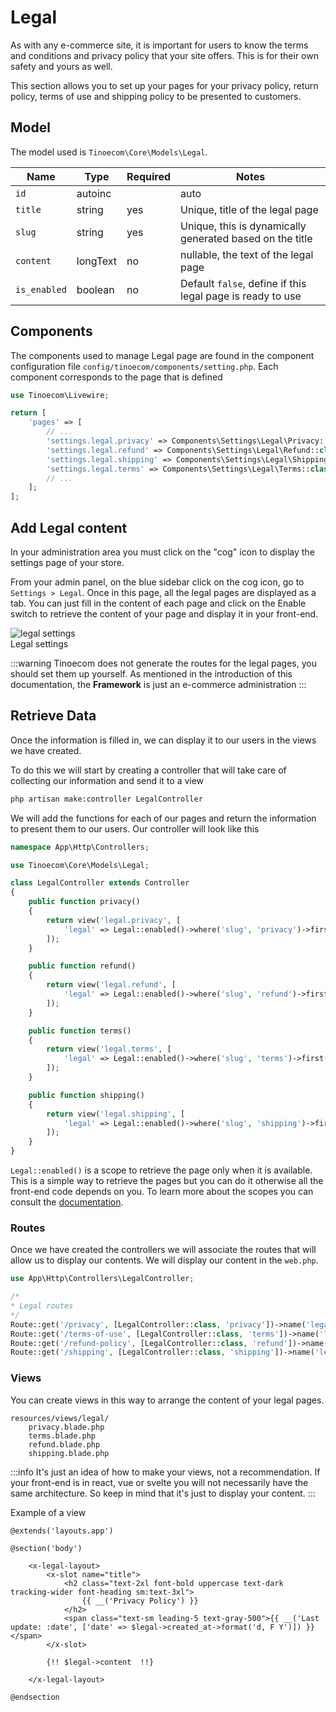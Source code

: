 # Legal

As with any e-commerce site, it is important for users to know the terms and conditions and privacy policy that your site offers. This is for their own safety and yours as well.

This section allows you to set up your pages for your privacy policy, return policy, terms of use and shipping policy to be presented to customers.

## Model

The model used is `Tinoecom\Core\Models\Legal`.

| Name         | Type     | Required | Notes                                                      |
|--------------|----------|----------|------------------------------------------------------------|
| `id`         | autoinc  |          | auto                                                       |
| `title`      | string   | yes      | Unique, title of the legal page                            |
| `slug`       | string   | yes      | Unique, this is dynamically generated based on the title   |
| `content`    | longText | no       | nullable, the text of the legal page                       |
| `is_enabled` | boolean  | no       | Default `false`, define if this legal page is ready to use |

## Components

The components used to manage Legal page are found in the component configuration file `config/tinoecom/components/setting.php`. Each component corresponds to the page that is defined

```php
use Tinoecom\Livewire;

return [
    'pages' => [
        // ...
        'settings.legal.privacy' => Components\Settings\Legal\Privacy::class,
        'settings.legal.refund' => Components\Settings\Legal\Refund::class,
        'settings.legal.shipping' => Components\Settings\Legal\Shipping::class,
        'settings.legal.terms' => Components\Settings\Legal\Terms::class,
        // ...
    ];
];
```

## Add Legal content

In your administration area you must click on the "cog" icon to display the settings page of your store.

From your admin panel, on the blue sidebar click on the cog icon, go to `Settings > Legal`.
Once in this page, all the legal pages are displayed as a tab. You can just fill in the content of each page and click on the Enable switch to retrieve the content of your page and display it in your front-end.

<div class="screenshot">
    <img src="/screenshots/{{version}}/legal.png" alt="legal settings">
    <div class="caption">Legal settings</div>
</div>

:::warning
Tinoecom does not generate the routes for the legal pages, you should set them up yourself. As mentioned in the introduction of this documentation, the **Framework** is just an e-commerce administration
:::

## Retrieve Data

Once the information is filled in, we can display it to our users in the views we have created.

To do this we will start by creating a controller that will take care of collecting our information and send it to a view

```bash
php artisan make:controller LegalController
```

We will add the functions for each of our pages and return the information to present them to our users. Our controller will look like this

```php
namespace App\Http\Controllers;

use Tinoecom\Core\Models\Legal;

class LegalController extends Controller
{
    public function privacy()
    {
        return view('legal.privacy', [
            'legal' => Legal::enabled()->where('slug', 'privacy')->first(),
        ]);
    }

    public function refund()
    {
        return view('legal.refund', [
            'legal' => Legal::enabled()->where('slug', 'refund')->first(),
        ]);
    }

    public function terms()
    {
        return view('legal.terms', [
            'legal' => Legal::enabled()->where('slug', 'terms')->first(),
        ]);
    }

    public function shipping()
    {
        return view('legal.shipping', [
            'legal' => Legal::enabled()->where('slug', 'shipping')->first(),
        ]);
    }
}
```

`Legal::enabled()` is a scope to retrieve the page only when it is available. This is a simple way to retrieve the pages but you can do it otherwise all the front-end code depends on you. To learn more about the scopes you can consult the [documentation](https://laravel.com/docs/10.x/eloquent#local-scopes).

### Routes

Once we have created the controllers we will associate the routes that will allow us to display our contents. We will display our content in the `web.php`.

```php
use App\Http\Controllers\LegalController;

/*
* Legal routes
*/
Route::get('/privacy', [LegalController::class, 'privacy'])->name('legal.privacy');
Route::get('/terms-of-use', [LegalController::class, 'terms'])->name('legal.terms');
Route::get('/refund-policy', [LegalController::class, 'refund'])->name('legal.refund');
Route::get('/shipping', [LegalController::class, 'shipping'])->name('legal.shipping');
```

### Views

You can create views in this way to arrange the content of your legal pages.

``` files theme:github-light
resources/views/legal/
    privacy.blade.php
    terms.blade.php
    refund.blade.php
    shipping.blade.php
```

:::info
It's just an idea of how to make your views, not a recommendation. If your front-end is in react, vue or svelte you will not necessarily have the same architecture. So keep in mind that it's just to display your content.
:::

Example of a view

```blade
@extends('layouts.app')

@section('body')

    <x-legal-layout>
        <x-slot name="title">
            <h2 class="text-2xl font-bold uppercase text-dark tracking-wider font-heading sm:text-3xl">
                {{ __('Privacy Policy') }}
            </h2>
            <span class="text-sm leading-5 text-gray-500">{{ __('Last update: :date', ['date' => $legal->created_at->format('d, F Y')]) }}</span>
        </x-slot>

        {!! $legal->content  !!}

    </x-legal-layout>

@endsection
```
